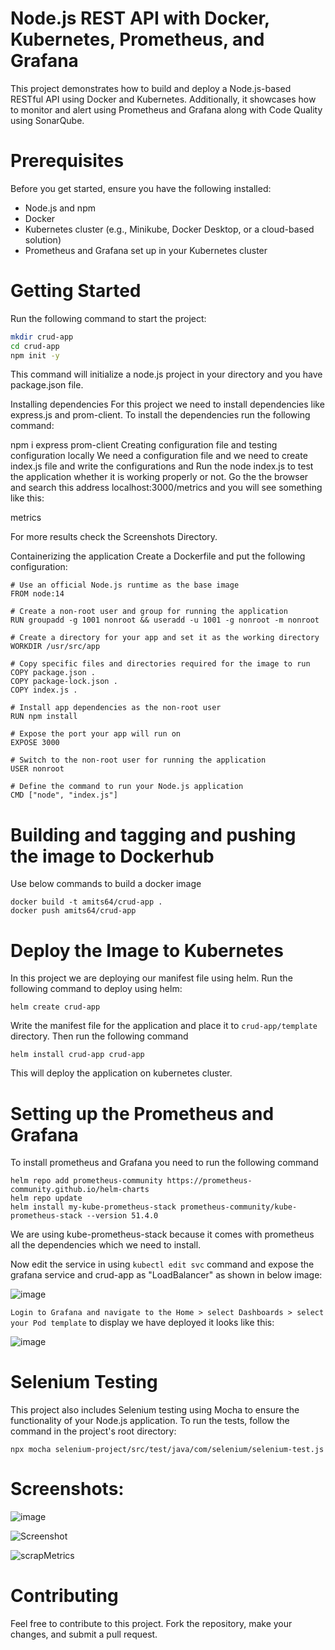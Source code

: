 # Node.js REST API with Docker, Kubernetes, Prometheus, and Grafana
This project demonstrates how to build and deploy a Node.js-based RESTful API using Docker and Kubernetes. Additionally, it showcases how to monitor and alert using Prometheus and Grafana along with Code Quality using SonarQube.

# Prerequisites
Before you get started, ensure you have the following installed:

* Node.js and npm
* Docker
* Kubernetes cluster (e.g., Minikube, Docker Desktop, or a cloud-based solution)
* Prometheus and Grafana set up in your Kubernetes cluster

# Getting Started
Run the following command to start the project:

  ```bash
  mkdir crud-app
  cd crud-app
  npm init -y
  ```
This command will initialize a node.js project in your directory and you have package.json file.

Installing dependencies
For this project we need to install dependencies like express.js and prom-client. To install the dependencies run the following command:

npm i express prom-client
Creating configuration file and testing configuration locally
We need a configuration file and we need to create index.js file and write the configurations and Run the node index.js to test the application whether it is working properly or not.
Go the the browser and search this address localhost:3000/metrics and you will see something like this:

metrics

For more results check the Screenshots Directory.

Containerizing the application
Create a Dockerfile and put the following configuration:

    # Use an official Node.js runtime as the base image
    FROM node:14
    
    # Create a non-root user and group for running the application
    RUN groupadd -g 1001 nonroot && useradd -u 1001 -g nonroot -m nonroot
    
    # Create a directory for your app and set it as the working directory
    WORKDIR /usr/src/app
    
    # Copy specific files and directories required for the image to run
    COPY package.json .
    COPY package-lock.json .
    COPY index.js .
    
    # Install app dependencies as the non-root user
    RUN npm install
    
    # Expose the port your app will run on
    EXPOSE 3000
    
    # Switch to the non-root user for running the application
    USER nonroot
    
    # Define the command to run your Node.js application
    CMD ["node", "index.js"]

# Building and tagging and pushing the image to Dockerhub
Use below commands to build a docker image

    docker build -t amits64/crud-app .
    docker push amits64/crud-app

# Deploy the Image to Kubernetes
In this project we are deploying our manifest file using helm. Run the following command to deploy using helm:

    helm create crud-app

Write the manifest file for the application and place it to `crud-app/template` directory. Then run the following command
    
    helm install crud-app crud-app

This will deploy the application on kubernetes cluster.

# Setting up the Prometheus and Grafana
To install prometheus and Grafana you need to run the following command

    helm repo add prometheus-community https://prometheus-community.github.io/helm-charts
    helm repo update
    helm install my-kube-prometheus-stack prometheus-community/kube-prometheus-stack --version 51.4.0

We are using kube-prometheus-stack because it comes with prometheus all the dependencies which we need to install.

Now edit the service in using `kubectl edit svc` command and expose the grafana service and crud-app as "LoadBalancer" as shown in below image:

![image](https://github.com/Amits64/crud-app/assets/135766785/f695215e-3685-47df-9882-9580d394de29)

`Login to Grafana and navigate to the Home > select Dashboards > select your Pod template` to display we have deployed it looks like this:

![image](https://github.com/Amits64/crud-app/assets/135766785/b7fc793f-25a9-4848-bec3-fc7e6b0a9699)

# Selenium Testing
This project also includes Selenium testing using Mocha to ensure the functionality of your Node.js application. To run the tests, follow the command in the project's root directory:

    npx mocha selenium-project/src/test/java/com/selenium/selenium-test.js

# Screenshots:

![image](https://github.com/Amits64/crud-app/assets/135766785/91483d40-639b-4550-8c9f-241b1c32556f)

![Screenshot](https://github.com/Amits64/crud-app/assets/135766785/75198580-5af7-4861-a34b-0f6ec176bb6c)

![scrapMetrics](https://github.com/Amits64/crud-app/assets/135766785/1b2601cd-bfbc-4a0f-a60a-1d1734ae604a)


# Contributing
Feel free to contribute to this project. Fork the repository, make your changes, and submit a pull request.
